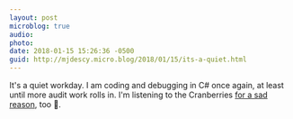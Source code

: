 ```yaml
---
layout: post
microblog: true
audio: 
photo: 
date: 2018-01-15 15:26:36 -0500
guid: http://mjdescy.micro.blog/2018/01/15/its-a-quiet.html
---
```

It's a quiet workday. I am coding and debugging in C# once again, at least until more audit work rolls in. I'm listening to the Cranberries [for a sad reason](https://www.nytimes.com/2018/01/15/obituaries/dolores-oriordan-dead.html), too 🎵.
